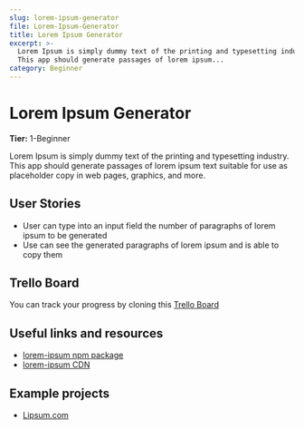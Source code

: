 ```yaml
---
slug: lorem-ipsum-generator
file: Lorem-Ipsum-Generator
title: Lorem Ipsum Generator
excerpt: >-
  Lorem Ipsum is simply dummy text of the printing and typesetting industry.
  This app should generate passages of lorem ipsum...
category: Beginner
---
```

# Lorem Ipsum Generator

**Tier:** 1-Beginner

Lorem Ipsum is simply dummy text of the printing and typesetting industry.
This app should generate passages of lorem ipsum text suitable for use as placeholder copy in web pages, graphics, and more.

## User Stories

* User can type into an input field the number of paragraphs of lorem ipsum to be generated
* Use can see the generated paragraphs of lorem ipsum and is able to copy them

## Trello Board

You can track your progress by cloning this [Trello Board](https://trello.com/b/T0xA0Glj/lorem-ipsum-generator)

## Useful links and resources

-   [lorem-ipsum npm package](https://www.npmjs.com/package/lorem-ipsum)
-   [lorem-ipsum CDN](https://www.jsdelivr.com/package/npm/lorem-ipsum)

## Example projects

-   [Lipsum.com](https://www.lipsum.com/)
